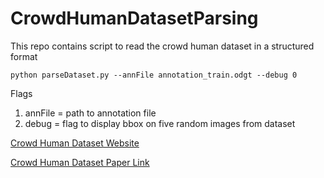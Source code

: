 # CrowdHumanDatasetParsing
This repo contains script to read the crowd human dataset in a structured format

```
python parseDataset.py --annFile annotation_train.odgt --debug 0
```
Flags 

1. annFile = path to annotation file
2. debug   = flag to display bbox on five random images from dataset

[Crowd Human Dataset Website](https://www.crowdhuman.org/)

[Crowd Human Dataset Paper Link](https://arxiv.org/pdf/1805.00123.pdf)
